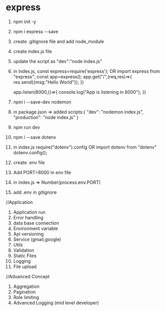 # express

1. npm init -y
2. npm i express --save
3. create .gitignore file and add node_module
4. create index.js file
5. update the script as "dev":"node index.js"
6. in index.js,
   const express=require('express');
   OR import express from "express";
   const app=express();
   app.get("/",(req,res)=>{
   res.send({msg:"Hello World"});
   })

   app.listen(8000,()=>{
   console.log("App is listening in 8000");
   })

7. npm i --save-dev nodemon
8. in package.json => added scripts:{
   "dev": "nodemon index.js",
   "production": "node index.js"
   }
9. npm run dev
10. npm i --save dotenv
11. in index.js require("dotenv").config
    OR import dotenv from "dotenv"
    dotenv.config();
12. create .env file
13. Add PORT=8000 in env file
14. in index.js => Number(process.env.PORT)
15. add .env in gitignore

//Application

1. Application run
2. Error handling
3. data base connection
4. Environment variable
5. Api versioning
6. Service (gmail,google)
7. Utils
8. Validation
9. Static Files
10. Logging
11. File upload

//Advanced Concept

1. Aggregation
2. Pagination
3. Role limiting
4. Advanced Logging (mid level developer)
